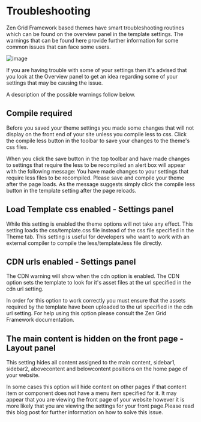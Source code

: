 Troubleshooting
======

 
Zen Grid Framework based themes have smart troubleshooting routines which can be found on the overview panel in the template settings. The warnings that can be found here provide further information for some common issues that can face some users.

<img src="images/troubleshooting.jpg" alt="image" />

If you are having trouble with some of your settings then it's advised that you look at the Overview panel to get an idea regarding some of your settings that may be causing the issue.

A description of the possible warnings follow below. 

Compile required
--------
Before you saved your theme settings you made some changes that will not display on the front end of your site unless you compile less to css. Click the compile less button in the toolbar to save your changes to the theme's css files.

When you click the save button in the top toolbar and have made changes to settings that require the less to be recompiled an alert box will appear with the following message:
You have made changes to your settings that require less files to be recompiled. Please save and compile your theme after the page loads.
As the message suggests simply click the compile less button in the template setting after the page reloads.

Load Template css enabled - Settings panel
--------
While this setting is enabled the theme options will not take any effect. This setting loads the css/template.css file instead of the css file specified in the Theme tab. This setting is useful for developers who want to work with an external compiler to compile the less/template.less file directly.

CDN urls enabled - Settings panel
--------
	
The CDN warning will show when the cdn option is enabled. The CDN option sets the template to look for it's asset files at the url specified in the cdn url setting.

In order for this option to work correctly you must ensure that the assets required by the template have been uploaded to the url specified in the cdn url setting. For help using this option please consult the Zen Grid Framework documentation.


The main content is hidden on the front page - Layout panel
--------

This setting hides all content assigned to the main content, sidebar1, sidebar2, abovecontent and belowcontent positions on the home page of your website.

In some cases this option will hide content on other pages if that content item or component does not have a menu item specified for it. It may appear that you are viewing the front page of your website however it is more likely that you are viewing the settings for your front page.Please read this blog post for further information on how to solve this issue.


